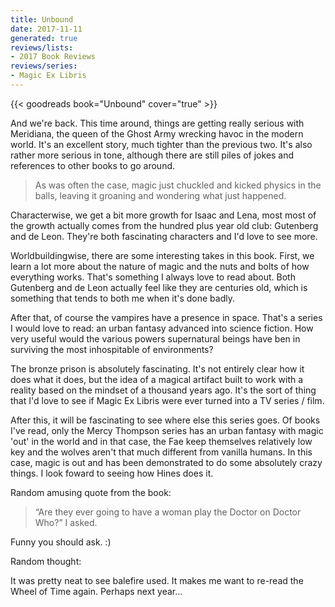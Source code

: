 ```yaml
---
title: Unbound
date: 2017-11-11
generated: true
reviews/lists:
- 2017 Book Reviews
reviews/series:
- Magic Ex Libris
---
```

{{< goodreads book="Unbound" cover="true" >}}

And we're back. This time around, things are getting really serious with Meridiana, the queen of the Ghost Army wrecking havoc in the modern world. It's an excellent story, much tighter than the previous two. It's also rather more serious in tone, although there are still piles of jokes and references to other books to go around.  

> As was often the case, magic just chuckled and kicked physics in the balls, leaving it groaning and wondering what just happened.

<!--more-->

Characterwise, we get a bit more growth for Isaac and Lena, most most of the growth actually comes from the hundred plus year old club: Gutenberg and de Leon. They're both fascinating characters and I'd love to see more.  

Worldbuildingwise, there are some interesting takes in this book. First, we learn a lot more about the nature of magic and the nuts and bolts of how everything works. That's something I always love to read about. Both Gutenberg and de Leon actually feel like they are centuries old, which is something that tends to both me when it's done badly.  

After that, of course the vampires have a presence in space. That's a series I would love to read: an urban fantasy advanced into science fiction. How very useful would the various powers supernatural beings have ben in surviving the most inhospitable of environments?  

The bronze prison is absolutely fascinating. It's not entirely clear how it does what it does, but the idea of a magical artifact built to work with a reality based on the mindset of a thousand years ago. It's the sort of thing that I'd love to see if Magic Ex Libris were ever turned into a TV series / film.  

After this, it will be fascinating to see where else this series goes. Of books I've read, only the Mercy Thompson series has an urban fantasy with magic 'out' in the world and in that case, the Fae keep themselves relatively low key and the wolves aren't that much different from vanilla humans. In this case, magic is out and has been demonstrated to do some absolutely crazy things. I look foward to seeing how Hines does it.  

Random amusing quote from the book:  

> “Are they ever going to have a woman play the Doctor on Doctor Who?” I asked.

Funny you should ask. :)  

Random thought:  

It was pretty neat to see balefire used. It makes me want to re-read the Wheel of Time again. Perhaps next year...


